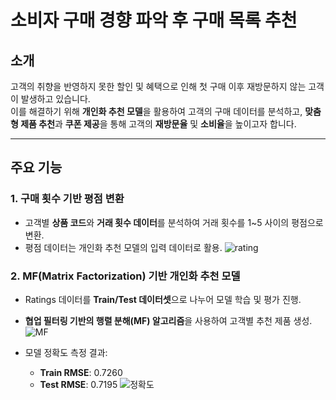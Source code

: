 # 소비자 구매 경향 파악 후 구매 목록 추천

## 소개
고객의 취향을 반영하지 못한 할인 및 혜택으로 인해 첫 구매 이후 재방문하지 않는 고객이 발생하고 있습니다.  
이를 해결하기 위해 **개인화 추천 모델**을 활용하여 고객의 구매 데이터를 분석하고, **맞춤형 제품 추천**과 **쿠폰 제공**을 통해 고객의 **재방문율** 및 **소비율**을 높이고자 합니다.

---

## 주요 기능
### 1. 구매 횟수 기반 평점 변환
- 고객별 **상품 코드**와 **거래 횟수 데이터**를 분석하여 거래 횟수를 1~5 사이의 평점으로 변환.
- 평점 데이터는 개인화 추천 모델의 입력 데이터로 활용.
![rating](https://github.com/user-attachments/assets/095719dc-36d8-4414-9514-3b8803713fcf)


### 2. MF(Matrix Factorization) 기반 개인화 추천 모델
- Ratings 데이터를 **Train/Test 데이터셋**으로 나누어 모델 학습 및 평가 진행.
- **협업 필터링 기반의 행렬 분해(MF) 알고리즘**을 사용하여 고객별 추천 제품 생성.
  ![MF](https://github.com/user-attachments/assets/0b5b08b1-cc51-44d2-97bc-00b6534e67d5)
  
- 모델 정확도 측정 결과:
  - **Train RMSE**: 0.7260
  - **Test RMSE**: 0.7195
    ![정확도](https://github.com/user-attachments/assets/6de9f63d-5e41-4e89-825b-50966dc3b1d6)

